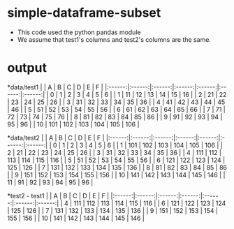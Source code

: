 # simple-dataframe-subset
- This code used the python pandas module
- We assume that test1's columns and test2's columns are the same.

# output
*data/test1
|  | A | B | C | D | E | F |
|:------:|:------:|:------:|:------:|:------:|:------:|:------:| 
| 0 | 1 | 2 | 3 | 4 | 5 | 6 |
| 1 | 11 | 12 | 13 | 14 | 15 | 16 |
| 2 | 21 | 22 | 23 | 24 | 25 | 26 |
| 3 | 31 | 32 | 33 | 34 | 35 | 36 |
| 4 | 41 | 42 | 43 | 44 | 45 | 46 |
| 5 | 51 | 52 | 53 | 54 | 55 | 56 |
| 6 | 61 | 62 | 63 | 64 | 65 | 66 |
| 7 | 71 | 72 | 73 | 74 | 75 | 76 |
| 8 | 81 | 82 | 83 | 84 | 85 | 86 |
| 9 | 91 | 92 | 93 | 94 | 95 | 96 |
| 10 | 101 | 102 | 103 | 104 | 105 | 106 |

*data/test2
|  | A | B | C | D | E | F |
|:------:|:------:|:------:|:------:|:------:|:------:|:------:| 
| 0 | 1 | 2 | 3 | 4 | 5 | 6 |
| 1 | 101 | 102 | 103 | 104 | 105 | 106 |
| 2 | 21 | 22 | 23 | 24 | 25 | 26 |
| 3 | 31 | 32 | 33 | 34 | 35 | 36 |
| 4 | 111 | 112 | 113 | 114 | 115 | 116 |
| 5 | 51 | 52 | 53 | 54 | 55 | 56 |
| 6 | 121 | 122 | 123 | 124 | 125 | 126 |
| 7 | 131 | 132 | 133 | 134 | 135 | 136 |
| 8 | 81 | 82 | 83 | 84 | 85 | 86 |
| 9 | 151 | 152 | 153 | 154 | 155 | 156 |
| 10 | 141 | 142 | 143 | 144 | 145 | 146 |
| 11 | 91 | 92 | 93 | 94 | 95 | 96 |

*test2 - test1
|  | A | B | C | D | E | F |
|:------:|:------:|:------:|:------:|:------:|:------:|:------:| 
| 4 | 111 | 112 | 113 | 114 | 115 | 116 |
| 6 | 121 | 122 | 123 | 124 | 125 | 126 |
| 7 | 131 | 132 | 133 | 134 | 135 | 136 |
| 9 | 151 | 152 | 153 | 154 | 155 | 156 |
| 10 | 141 | 142 | 143 | 144 | 145 | 146 |
